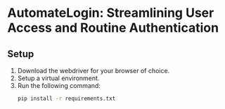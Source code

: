 # AutomateLogin: Streamlining User Access and Routine Authentication
## Setup

1. Download the webdriver for your browser of choice.
2. Setup a virtual environment.
3. Run the following command:
   ```bash
   pip install -r requirements.txt 
   ```
